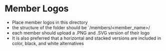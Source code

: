 # Member Logos

* Place member logos in this directory
* the structure of the folder should be `/members/<member_name>/
* each member should upload a .PNG and .SVG version of their logo
* It is also preferred that a horizontal and stacked versions are included in color, black, and white alternatives
